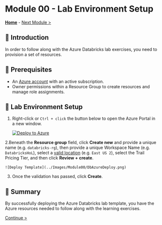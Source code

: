# Module 00 - Lab Environment Setup

**[Home](../README.md)** - [Next Module >](../Modules/module01.md)

## :loudspeaker: Introduction

In order to follow along with the Azure Databricks lab exercises, you need to provision a set of resources.

## :thinking: Prerequisites

* An [Azure account](https://azure.microsoft.com/free/) with an active subscription.
* Owner permissions within a Resource Group to create resources and manage role assignments.

    
## :test_tube: Lab Environment Setup

1. Right-click or `Ctrl + click` the button below to open the Azure Portal in a new window.

    [![Deploy to Azure](https://aka.ms/deploytoazurebutton)](https://portal.azure.com/#create/Microsoft.Template/uri/https%3A%2F%2Fraw.githubusercontent.com%2Ftayganr%2Fpurviewlab%2Fmain%2Ftemplate%2Fazuredeploy.json)

2.Beneath the **Resource group** field, click **Create new** and provide a unique name (e.g. `databricks-rg`), then provide a unique Workspace Name (e.g. `DatabricksHoL`), select a [valid location](https://azure.microsoft.com/global-infrastructure/services/?products=purview&regions=all) (e.g. `East US 2`), select the Trail Pricing Tier, and then click **Review + create**.

    ![Deploy Template](../Images/Module00/DbAzureDeploy.png)

3. Once the validation has passed, click **Create**.




## :tada: Summary

By successfully deploying the Azure Databricks lab template, you have the Azure resources needed to follow along with the learning exercises.

[Continue >](../modules/module01.md)
